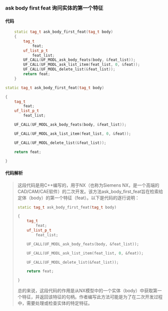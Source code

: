 ### ask body first feat 询问实体的第一个特征

#### 代码

```cpp
    static tag_t ask_body_first_feat(tag_t body)  
    {  
        tag_t  
            feat;  
        uf_list_p_t  
            feat_list;  
        UF_CALL(UF_MODL_ask_body_feats(body, &feat_list));  
        UF_CALL(UF_MODL_ask_list_item(feat_list, 0, &feat));  
        UF_CALL(UF_MODL_delete_list(&feat_list));  
        return feat;  
    }

```

```cpp
static tag_t ask_body_first_feat(tag_t body)  

```

```cpp
{  
    tag_t  
        feat;  
    uf_list_p_t  
        feat_list;  

```

```cpp
    UF_CALL(UF_MODL_ask_body_feats(body, &feat_list));  

```

```cpp
    UF_CALL(UF_MODL_ask_list_item(feat_list, 0, &feat));  

```

```cpp
    UF_CALL(UF_MODL_delete_list(&feat_list));  

```

```cpp
    return feat;  

```

```cpp
}

```

#### 代码解析

> 这段代码是用C++编写的，用于NX（也称为Siemens NX，是一个高端的CAD/CAM/CAE软件）的二次开发。该方法ask_body_first_feat旨在检索给定体（body）的第一个特征（feat）。以下是代码的逐行说明：
>
> ```cpp
> static tag_t ask_body_first_feat(tag_t body)  
> ```
>
> ```cpp
> {  
>     tag_t  
>         feat;  
>     uf_list_p_t  
>         feat_list;  
> ```
>
> ```cpp
>     UF_CALL(UF_MODL_ask_body_feats(body, &feat_list));  
> ```
>
> ```cpp
>     UF_CALL(UF_MODL_ask_list_item(feat_list, 0, &feat));  
> ```
>
> ```cpp
>     UF_CALL(UF_MODL_delete_list(&feat_list));  
> ```
>
> ```cpp
>     return feat;  
> ```
>
> ```cpp
> }
> ```
>
> 总的来说，这段代码的作用是从NX模型中的一个实体（body）中获取第一个特征，并返回该特征的句柄。作者编写此方法可能是为了在二次开发过程中，需要处理或检查实体的特定特征。
>
